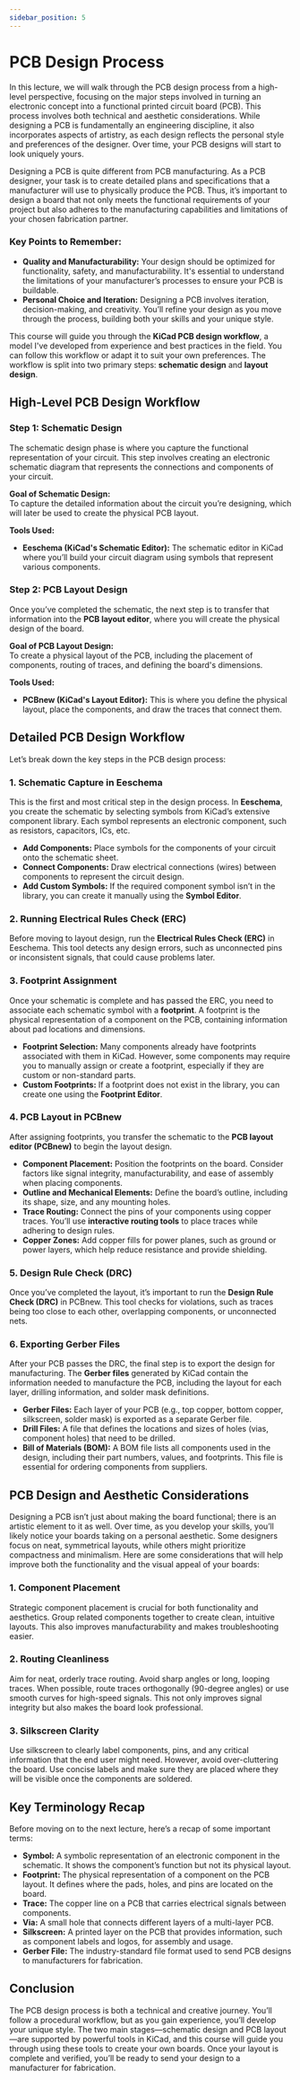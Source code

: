 ```yaml
---
sidebar_position: 5
---
```


# PCB Design Process

In this lecture, we will walk through the PCB design process from a high-level perspective, focusing on the major steps involved in turning an electronic concept into a functional printed circuit board (PCB). This process involves both technical and aesthetic considerations. While designing a PCB is fundamentally an engineering discipline, it also incorporates aspects of artistry, as each design reflects the personal style and preferences of the designer. Over time, your PCB designs will start to look uniquely yours.

Designing a PCB is quite different from PCB manufacturing. As a PCB designer, your task is to create detailed plans and specifications that a manufacturer will use to physically produce the PCB. Thus, it’s important to design a board that not only meets the functional requirements of your project but also adheres to the manufacturing capabilities and limitations of your chosen fabrication partner.

### Key Points to Remember:
- **Quality and Manufacturability:** Your design should be optimized for functionality, safety, and manufacturability. It's essential to understand the limitations of your manufacturer’s processes to ensure your PCB is buildable.
- **Personal Choice and Iteration:** Designing a PCB involves iteration, decision-making, and creativity. You’ll refine your design as you move through the process, building both your skills and your unique style.

This course will guide you through the **KiCad PCB design workflow**, a model I've developed from experience and best practices in the field. You can follow this workflow or adapt it to suit your own preferences. The workflow is split into two primary steps: **schematic design** and **layout design**.



## High-Level PCB Design Workflow

### Step 1: Schematic Design

The schematic design phase is where you capture the functional representation of your circuit. This step involves creating an electronic schematic diagram that represents the connections and components of your circuit.

**Goal of Schematic Design:**  
To capture the detailed information about the circuit you’re designing, which will later be used to create the physical PCB layout.

**Tools Used:**
- **Eeschema (KiCad's Schematic Editor):** The schematic editor in KiCad where you’ll build your circuit diagram using symbols that represent various components.

### Step 2: PCB Layout Design

Once you’ve completed the schematic, the next step is to transfer that information into the **PCB layout editor**, where you will create the physical design of the board.

**Goal of PCB Layout Design:**  
To create a physical layout of the PCB, including the placement of components, routing of traces, and defining the board's dimensions.

**Tools Used:**
- **PCBnew (KiCad's Layout Editor):** This is where you define the physical layout, place the components, and draw the traces that connect them.



## Detailed PCB Design Workflow

Let’s break down the key steps in the PCB design process:

### 1. **Schematic Capture in Eeschema**
This is the first and most critical step in the design process. In **Eeschema**, you create the schematic by selecting symbols from KiCad’s extensive component library. Each symbol represents an electronic component, such as resistors, capacitors, ICs, etc.

- **Add Components:** Place symbols for the components of your circuit onto the schematic sheet.
- **Connect Components:** Draw electrical connections (wires) between components to represent the circuit design.
- **Add Custom Symbols:** If the required component symbol isn’t in the library, you can create it manually using the **Symbol Editor**.

### 2. **Running Electrical Rules Check (ERC)**
Before moving to layout design, run the **Electrical Rules Check (ERC)** in Eeschema. This tool detects any design errors, such as unconnected pins or inconsistent signals, that could cause problems later.

### 3. **Footprint Assignment**
Once your schematic is complete and has passed the ERC, you need to associate each schematic symbol with a **footprint**. A footprint is the physical representation of a component on the PCB, containing information about pad locations and dimensions.

- **Footprint Selection:** Many components already have footprints associated with them in KiCad. However, some components may require you to manually assign or create a footprint, especially if they are custom or non-standard parts.
- **Custom Footprints:** If a footprint does not exist in the library, you can create one using the **Footprint Editor**.

### 4. **PCB Layout in PCBnew**
After assigning footprints, you transfer the schematic to the **PCB layout editor (PCBnew)** to begin the layout design.

- **Component Placement:** Position the footprints on the board. Consider factors like signal integrity, manufacturability, and ease of assembly when placing components.
- **Outline and Mechanical Elements:** Define the board’s outline, including its shape, size, and any mounting holes.
- **Trace Routing:** Connect the pins of your components using copper traces. You’ll use **interactive routing tools** to place traces while adhering to design rules.
- **Copper Zones:** Add copper fills for power planes, such as ground or power layers, which help reduce resistance and provide shielding.

### 5. **Design Rule Check (DRC)**
Once you’ve completed the layout, it’s important to run the **Design Rule Check (DRC)** in PCBnew. This tool checks for violations, such as traces being too close to each other, overlapping components, or unconnected nets.

### 6. **Exporting Gerber Files**
After your PCB passes the DRC, the final step is to export the design for manufacturing. The **Gerber files** generated by KiCad contain the information needed to manufacture the PCB, including the layout for each layer, drilling information, and solder mask definitions.

- **Gerber Files:** Each layer of your PCB (e.g., top copper, bottom copper, silkscreen, solder mask) is exported as a separate Gerber file.
- **Drill Files:** A file that defines the locations and sizes of holes (vias, component holes) that need to be drilled.
- **Bill of Materials (BOM):** A BOM file lists all components used in the design, including their part numbers, values, and footprints. This file is essential for ordering components from suppliers.



## PCB Design and Aesthetic Considerations

Designing a PCB isn’t just about making the board functional; there is an artistic element to it as well. Over time, as you develop your skills, you’ll likely notice your boards taking on a personal aesthetic. Some designers focus on neat, symmetrical layouts, while others might prioritize compactness and minimalism. Here are some considerations that will help improve both the functionality and the visual appeal of your boards:

### 1. **Component Placement**
Strategic component placement is crucial for both functionality and aesthetics. Group related components together to create clean, intuitive layouts. This also improves manufacturability and makes troubleshooting easier.

### 2. **Routing Cleanliness**
Aim for neat, orderly trace routing. Avoid sharp angles or long, looping traces. When possible, route traces orthogonally (90-degree angles) or use smooth curves for high-speed signals. This not only improves signal integrity but also makes the board look professional.

### 3. **Silkscreen Clarity**
Use silkscreen to clearly label components, pins, and any critical information that the end user might need. However, avoid over-cluttering the board. Use concise labels and make sure they are placed where they will be visible once the components are soldered.



## Key Terminology Recap

Before moving on to the next lecture, here’s a recap of some important terms:

- **Symbol:** A symbolic representation of an electronic component in the schematic. It shows the component’s function but not its physical layout.
- **Footprint:** The physical representation of a component on the PCB layout. It defines where the pads, holes, and pins are located on the board.
- **Trace:** The copper line on a PCB that carries electrical signals between components.
- **Via:** A small hole that connects different layers of a multi-layer PCB.
- **Silkscreen:** A printed layer on the PCB that provides information, such as component labels and logos, for assembly and usage.
- **Gerber File:** The industry-standard file format used to send PCB designs to manufacturers for fabrication.



## Conclusion

The PCB design process is both a technical and creative journey. You’ll follow a procedural workflow, but as you gain experience, you’ll develop your unique style. The two main stages—schematic design and PCB layout—are supported by powerful tools in KiCad, and this course will guide you through using these tools to create your own boards. Once your layout is complete and verified, you’ll be ready to send your design to a manufacturer for fabrication.